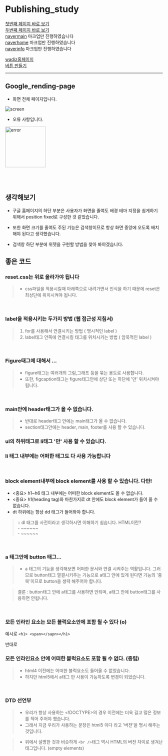 # Publishing_study

[첫번째 페이지 바로 보기](https://sangdon1029.github.io/Publishing_study/%EC%B2%AB%EB%B2%88%EC%A7%B8%20%EA%B3%BC%EC%A0%9C/Google_Randing-change_detail/google.html)
<br>
[두번째 페이지 바로 보기](https://sangdon1029.github.io/Publishing_study/%EC%B2%AB%EB%B2%88%EC%A7%B8%20%EA%B3%BC%EC%A0%9C/Google_Randing/index.html)
<br>
[navermain](https://sangdon1029.github.io/Publishing_study/naver_agree.html) 마크업만 진행하였습니다
<br>
[naverhome](https://sangdon1029.github.io/Publishing_study/naver_home.html) 마크업만 진행하였습니다
<br>
[naverinfo](https://sangdon1029.github.io/Publishing_study/naver_info.html) 마크업만 진행하였습니다

[wadiz홈페이지](https://sangdon1029.github.io/Publishing_study/wadiz.html)
<br>
[버튼 만들기](https://sangdon1029.github.io/Publishing_study/checkbox.html)
<hr>

## Google_rending-page



- 화면 전체 페이지입니다.


![screen](https://user-images.githubusercontent.com/93380732/147726999-ef2b46b9-0a00-432d-af22-4189d050254b.jpg)



- 오류 사항입니다.
<img width="130" alt="error" src="https://user-images.githubusercontent.com/93380732/147726909-9584c334-df28-4927-9447-2a56ada7dfd7.png">


<br>
<br>
<br>
<br>


## 생각해보기

- 구글 홈페이지의 하단 부분은 사용자가 화면을 줄여도 배경 테마 지정을 쉽게하기 위해서 position fixed로 구성한 것 같았습니다.

- 또한 화면 크기를 줄여도 주된 기능은 검색창이므로 항상 화면 중앙에 오도록 배치해야 된다고 생각했습니다.

- 검색창 하단 부분에 위젯을 구현할 방법을 찾아 봐야겠습니다.

## 좋은 코드

### reset.css는 위로 올라가야 됩니다
> - css파일을 적용시킬때 아래쪽으로 내려가면서 인식을 하기 때문에 reset은 최상단에 위치시켜야 됩니다.

<br>


### label을 적용시키는 두가지 방법 (웹 접근성 지침서)
> 1. for를 사용해서 연결시키는 방법 ( 명시적인 label )
> 2. label태그 안쪽에 연결시킬 태그를 위치시키는 방법 ( 암묵적인 label )

<br>


### Figure태그에 대해서 ... 
> -  figure태그는 여러개의 그림,그래프 등을 묶는 용도로 사용합니다.
> -  또한, figcaption태그는 figure태그안에 상단 또는 하단에 '만' 위치시켜야 됩니다.

<br>

### main안에 header태그가 올 수 없습니다.
> - 반대로 header태그 안에는 main태그가 올 수 없습니다.
> - section태그안에는 header, main, footer를 사용 할 수 있습니다.

### **ul의 하위태그로 li태그 '만' 사용 할 수 있습니다.**
### li 태그 내부에는 어떠한 태그도 다 사용 가능합니다

<br>

### block element내부에 block element를 사용 할 수 있습니다. 다만!
- <중요> h1~h6 태그 내부에는 어떠한 block element도 올 수 없습니다.
- <중요> h1(heading tag)와 마찬가지로 dt 안에도 block element가 들어 올 수 없습니다.
- dt 하위에는 항상 dd 태그가 들어와야 합니다.
>   :: dl 태그를 사전이라고 생각하시면 이해하기 쉽습니다.
>                   HTML이란?     <br>
>                       - ~~~~~~ <br>
>                       - ~~~~~~

<br>

### a 태그안에 button 태그...
> - a 태그의 기능을 생각해보면 어떠한 문서와 연결 시켜주는 역활입니다. 그러므로 button태그 열결시키주는 기능으로 a태그 안에 있게 된다면 기능의 '중복'이므로 button을 생략 해주어야 합니다. 

> 결론 : button태그 안에 a태그를 사용하면 안되며,
  a태그 안에 button태그를 사용하면 안됩니다.

<br>

### 모든 인라인 요소는 모든 블럭요소안에 포함 될 수 있다  (o)
예시로 `<h1> <span></sapn></h1>`

반대로
### 모든 인라인요소 안에 어떠한 블럭요소도 포함 될 수 없다. (중립)
> - html4 이전에는 어떠한 블럭요소도 들어올 수 없었습니다.
> - 하지만 html5에서 a태그 만 사용이 가능하도록 변경이 되었습니다. 

<br>


### DTD 선언부
> - 우리가 항상 사용하는 <!DOCTYPE>의 경우 
이전에는 더욱 길고 많은 정보를 적어 주어야 했습니다.
> - 그래서 지금 우리가 사용하는 문장은 html5 이다 라고 '버전'을 명시 해주는 것입니다.

> - 위에서 설명한 것과 비슷하게 `<br />`태그 역시 HTML의 버전 차이로 생겨난 태그입니다. (empty elements)


